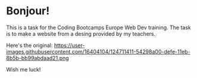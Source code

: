 # Bonjour!

This is a task for the Coding Bootcamps Europe Web Dev training. The task is to make a website from a desing provided by my teachers.

Here's the original: https://user-images.githubusercontent.com/16404104/124711411-54298a00-defe-11eb-8b5b-bb99abdaad21.png

Wish me luck!
